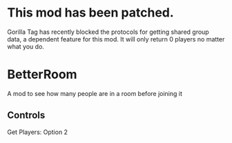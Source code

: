 # This mod has been patched.
Gorilla Tag has recently blocked the protocols for getting shared group data, a dependent feature for this mod. It will only return 0 players no matter what you do.

# BetterRoom
A mod to see how many people are in a room before joining it

## Controls
Get Players: Option 2

